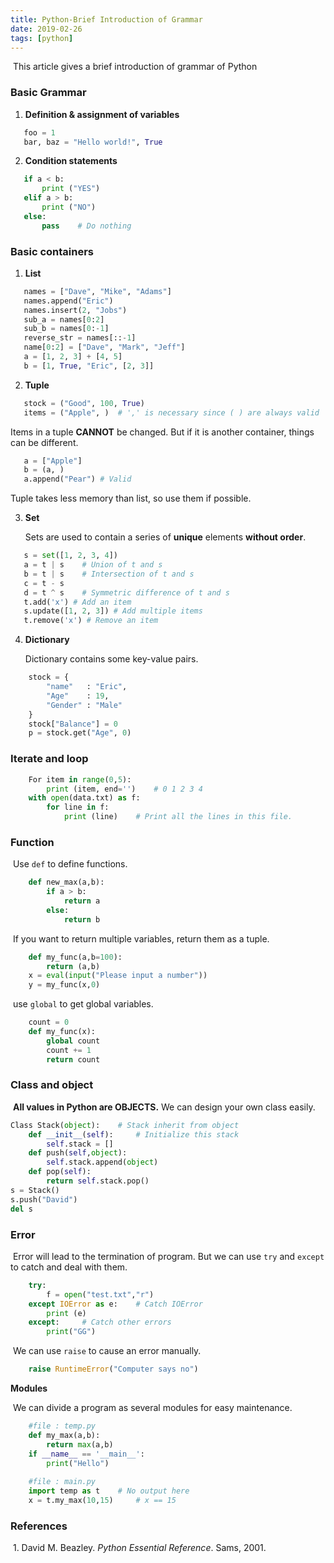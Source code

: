```yaml
---
title: Python-Brief Introduction of Grammar 
date: 2019-02-26
tags: [python]
---
```


​	This article gives a brief introduction of grammar of Python

### Basic Grammar

1. **Definition & assignment of variables**
```python
   foo = 1
   bar, baz = "Hello world!", True
```
2. **Condition statements**
```python
   if a < b:
   ​	print ("YES")
   elif a > b:
   ​	print ("NO")
   else:
   ​	pass	# Do nothing
```
<!-- more -->

### Basic containers 

1. **List**
```python
   names = ["Dave", "Mike", "Adams"]
   names.append("Eric")
   names.insert(2, "Jobs")
   sub_a = names[0:2]
   sub_b = names[0:-1]
   reverse_str = names[::-1]
   name[0:2] = ["Dave", "Mark", "Jeff"]
   a = [1, 2, 3] + [4, 5]
   b = [1, True, "Eric", [2, 3]]
```
2. **Tuple**
```python
   stock = ("Good", 100, True)
   items = ("Apple", )	# ',' is necessary since ( ) are always valid
```
   Items in a tuple **CANNOT** be changed. But if it is another container, things can be different.
```python
   a = ["Apple"]
   b = (a, )
   a.append("Pear")	# Valid
```
   Tuple takes less memory than list, so use them if possible.

3. **Set**

   Sets are used to contain a series of **unique** elements **without order**.
```python
   s = set([1, 2, 3, 4])
   a = t | s	# Union of t and s
   b = t | s	# Intersection of t and s
   c = t - s	
   d = t ^ s	# Symmetric difference of t and s
   t.add('x') # Add an item
   s.update([1, 2, 3]) # Add multiple items
   t.remove('x') # Remove an item
```

4. **Dictionary** 

   Dictionary contains some key-value pairs.
```python
	stock = {
        "name"   : "Eric",
        "Age"    : 19,
        "Gender" : "Male"
	}
	stock["Balance"] = 0
	p = stock.get("Age", 0)
```

### Iterate and loop  
```python
	For item in range(0,5):
		print (item, end='')	# 0 1 2 3 4
	with open(data.txt) as f:
		for line in f:
			print (line)	# Print all the lines in this file.
```

### Function

​	Use `def` to define functions.
```python
	def new_max(a,b):
		if a > b:
			return a
		else:
    		return b
```

​	If you want to return multiple variables, return them as a tuple.
```python
	def my_func(a,b=100):
		return (a,b)
    x = eval(input("Please input a number"))
    y = my_func(x,0)
```

​	use `global` to get global variables.
```python
	count = 0
	def my_func(x):
		global count
		count += 1
		return count
```

### Class and object

​	**All values in Python are OBJECTS.** We can design your own class easily.
```python
Class Stack(object):	# Stack inherit from object
	def __init__(self):		# Initialize this stack
        self.stack = [] 
    def push(self,object):
        self.stack.append(object)
    def pop(self):
        return self.stack.pop()
s = Stack()
s.push("David")
del s
```

### Error

​	Error will lead to the termination of program. But we can use `try` and `except` to catch and deal with them.
```python
	try:
		f = open("test.txt","r")
	except IOError as e:	# Catch IOError
		print (e)
	except:		# Catch other errors
		print("GG")
```

​	We can use `raise` to cause an error manually.

```python
	raise RuntimeError("Computer says no")
```

**Modules**

​	We can divide a program as several modules for easy maintenance.
```python
	#file : temp.py
	def my_max(a,b):
		return max(a,b)
	if __name__ == '__main__':
		print("Hello")
	
	#file : main.py
	import temp as t	# No output here
	x = t.my_max(10,15)		# x == 15
```

### References

​	1. David M. Beazley. *Python Essential Reference*. Sams, 2001.